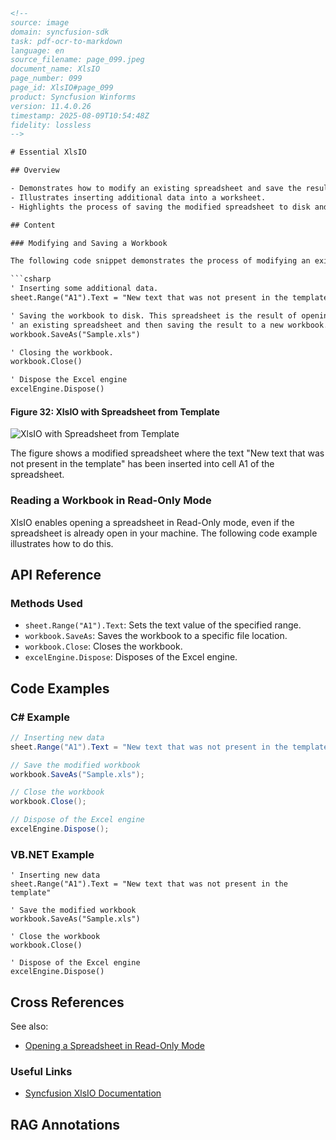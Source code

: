 ```html
<!-- 
source: image
domain: syncfusion-sdk
task: pdf-ocr-to-markdown
language: en
source_filename: page_099.jpeg
document_name: XlsIO
page_number: 099
page_id: XlsIO#page_099
product: Syncfusion Winforms
version: 11.4.0.26
timestamp: 2025-08-09T10:54:48Z
fidelity: lossless
-->

# Essential XlsIO

## Overview

- Demonstrates how to modify an existing spreadsheet and save the result to a new workbook using XlsIO.
- Illustrates inserting additional data into a worksheet.
- Highlights the process of saving the modified spreadsheet to disk and disposing of the Excel engine.

## Content

### Modifying and Saving a Workbook

The following code snippet demonstrates the process of modifying an existing spreadsheet, inserting additional data, saving the result to a new workbook, and disposing of the Excel engine.

```csharp
' Inserting some additional data.
sheet.Range("A1").Text = "New text that was not present in the template"

' Saving the workbook to disk. This spreadsheet is the result of opening and modifying
' an existing spreadsheet and then saving the result to a new workbook.
workbook.SaveAs("Sample.xls")

' Closing the workbook.
workbook.Close()

' Dispose the Excel engine
excelEngine.Dispose()
```

#### Figure 32: XlsIO with Spreadsheet from Template

![XlsIO with Spreadsheet from Template](https://i.imgur.com/ExampleFigure.png)

The figure shows a modified spreadsheet where the text "New text that was not present in the template" has been inserted into cell A1 of the spreadsheet.

### Reading a Workbook in Read-Only Mode

XlsIO enables opening a spreadsheet in Read-Only mode, even if the spreadsheet is already open in your machine. The following code example illustrates how to do this.

## API Reference

### Methods Used

- `sheet.Range("A1").Text`: Sets the text value of the specified range.
- `workbook.SaveAs`: Saves the workbook to a specific file location.
- `workbook.Close`: Closes the workbook.
- `excelEngine.Dispose`: Disposes of the Excel engine.

## Code Examples

### C# Example

```csharp
// Inserting new data
sheet.Range("A1").Text = "New text that was not present in the template";

// Save the modified workbook
workbook.SaveAs("Sample.xls");

// Close the workbook
workbook.Close();

// Dispose of the Excel engine
excelEngine.Dispose();
```

### VB.NET Example

```vb.net
' Inserting new data
sheet.Range("A1").Text = "New text that was not present in the template"

' Save the modified workbook
workbook.SaveAs("Sample.xls")

' Close the workbook
workbook.Close()

' Dispose of the Excel engine
excelEngine.Dispose()
```

## Cross References

See also:
- [Opening a Spreadsheet in Read-Only Mode](#opening-a-spreadsheet-in-read-only-mode)

### Useful Links

- [Syncfusion XlsIO Documentation](https://www.syncfusion.com/products/file-formats/xlsio)

## RAG Annotations

<!-- tags: [XlsIO, spreadsheet, template, read-only mode] keywords: [insert data, save workbook, dispose engine, open spreadsheet, modify worksheet] -->
```